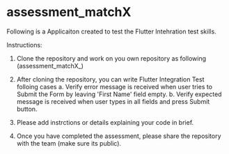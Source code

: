 # assessment_matchX

Following is a Applicaiton created to test the Flutter Intehration test skills.

Instructions:
1. Clone the repository and work on you own repository as following (assessment_matchX_<ApplicantName>)
2. After cloning the repository, you can write Flutter Integration Test folloing cases
  a. Verify error message is received when user tries to Submit the Form by leaving 'First Name' field empty.
  b. Verify expected message is received when user types in all fields and press Submit button.

3. Please add instrctions or details explaining your code in brief.
4. Once you have completed the assessment, please share the repository with the team (make sure its public).
  
